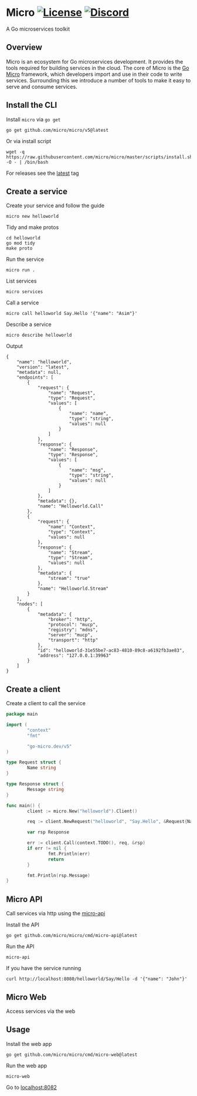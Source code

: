 # Micro [![License](https://img.shields.io/badge/License-Apache_2.0-blue.svg)](https://opensource.org/licenses/Apache-2.0) [![Discord](https://img.shields.io/badge/discord-chat-800080?style=flat-square)](https://discord.gg/UmFkPbu32m)

A Go microservices toolkit

## Overview

Micro is an ecosystem for Go microservices development. It provides the tools required for building services in the cloud. 
The core of Micro is the [Go Micro](https://github.com/micro/go-micro) framework, which developers import and use in their code to 
write services. Surrounding this we introduce a number of tools to make it easy to serve and consume services. 

## Install the CLI

Install `micro` via `go get`

```
go get github.com/micro/micro/v5@latest
```

Or via install script

```
wget -q  https://raw.githubusercontent.com/micro/micro/master/scripts/install.sh -O - | /bin/bash
```

For releases see the [latest](https://github.com/micro/micro/releases/latest) tag

## Create a service

Create your service and follow the guide

```
micro new helloworld
```

Tidy and make protos

```
cd helloworld
go mod tidy
make proto
```

Run the service

```
micro run .
```

List services

```
micro services
```

Call a service

```
micro call helloworld Say.Hello '{"name": "Asim"}'
```

Describe a service

```
micro describe helloworld
```

Output

```
{
    "name": "helloworld",
    "version": "latest",
    "metadata": null,
    "endpoints": [
        {
            "request": {
                "name": "Request",
                "type": "Request",
                "values": [
                    {
                        "name": "name",
                        "type": "string",
                        "values": null
                    }
                ]
            },
            "response": {
                "name": "Response",
                "type": "Response",
                "values": [
                    {
                        "name": "msg",
                        "type": "string",
                        "values": null
                    }
                ]
            },
            "metadata": {},
            "name": "Helloworld.Call"
        },
        {
            "request": {
                "name": "Context",
                "type": "Context",
                "values": null
            },
            "response": {
                "name": "Stream",
                "type": "Stream",
                "values": null
            },
            "metadata": {
                "stream": "true"
            },
            "name": "Helloworld.Stream"
        }
    ],
    "nodes": [
        {
            "metadata": {
                "broker": "http",
                "protocol": "mucp",
                "registry": "mdns",
                "server": "mucp",
                "transport": "http"
            },
            "id": "helloworld-31e55be7-ac83-4810-89c8-a6192fb3ae83",
            "address": "127.0.0.1:39963"
        }
    ]
}
```

## Create a client

Create a client to call the service

```go
package main

import (
        "context"
        "fmt"

        "go-micro.dev/v5"
)

type Request struct {
        Name string
}

type Response struct {
        Message string
}

func main() {
        client := micro.New("helloworld").Client()

        req := client.NewRequest("helloworld", "Say.Hello", &Request{Name: "John"})

        var rsp Response

        err := client.Call(context.TODO(), req, &rsp)
        if err != nil {
                fmt.Println(err)
                return
        }

        fmt.Println(rsp.Message)
}
```

## Micro API

Call services via http using the [micro-api](https://github.com/micro/micro/tree/master/cmd/micro-api)

Install the API 

```
go get github.com/micro/micro/cmd/micro-api@latest
```

Run the API

```
micro-api
```

If you have the service running

```
curl http://localhost:8080/helloworld/Say/Hello -d '{"name": "John"}'
```

## Micro Web

Access services via the web

## Usage

Install the web app

```
go get github.com/micro/micro/cmd/micro-web@latest
```

Run the web app

```
micro-web
```

Go to [localhost:8082](http://localhost:8082)
